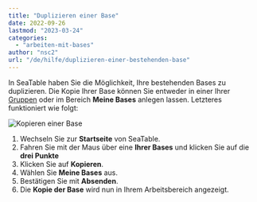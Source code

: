 ```yaml
---
title: "Duplizieren einer Base"
date: 2022-09-26
lastmod: "2023-03-24"
categories: 
  - "arbeiten-mit-bases"
author: "nsc2"
url: "/de/hilfe/duplizieren-einer-bestehenden-base"
---
```


In SeaTable haben Sie die Möglichkeit, Ihre bestehenden Bases zu duplizieren. Die Kopie Ihrer Base können Sie entweder in einer Ihrer [Gruppen](https://seatable.io/docs/arbeiten-mit-bases/eine-base-in-eine-gruppe-kopieren/) oder im Bereich **Meine Bases** anlegen lassen. Letzteres funktioniert wie folgt:

![Kopieren einer Base](https://seatable.io/wp-content/uploads/2022/09/duplicate-a-base.png)

1. Wechseln Sie zur **Startseite** von SeaTable.
2. Fahren Sie mit der Maus über eine **Ihrer Bases** und klicken Sie auf die **drei Punkte**
3. Klicken Sie auf **Kopieren**.
4. Wählen Sie **Meine Bases** aus.
5. Bestätigen Sie mit **Absenden**.
6. Die **Kopie der Base** wird nun in Ihrem Arbeitsbereich angezeigt.
